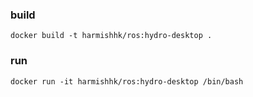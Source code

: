 ### build
```docker build -t harmishhk/ros:hydro-desktop .```

### run
```docker run -it harmishhk/ros:hydro-desktop /bin/bash```
